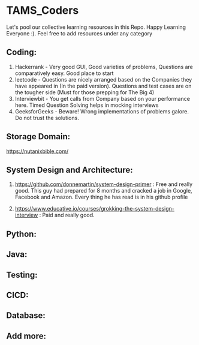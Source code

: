# TAMS_Coders
Let's pool our collective learning resources in this Repo. Happy Learning Everyone :). Feel free to add resources under any category

## Coding:
1. Hackerrank - Very good GUI, Good varieties of problems, Questions are comparatively easy. Good place to start
2. leetcode -  Questions are nicely arranged based on the Companies they have appeared in (In the paid version). Questions and test cases are on the tougher side (Must for those prepping for The Big 4)
3. Interviewbit - You get calls from Company based on your performance here. Timed Question Solving helps in mocking interviews 
4. GeeksforGeeks - Beware! Wrong implementations of problems galore. Do not trust the solutions.

## Storage Domain:
https://nutanixbible.com/

## System Design and Architecture:

1.  https://github.com/donnemartin/system-design-primer : Free and really good. This guy had prepared for 8 months and cracked a job in Google, Facebook and Amazon. Every thing he has read is in his github profile

2.  https://www.educative.io/courses/grokking-the-system-design-interview : Paid and really good.

## Python:

## Java:

## Testing:

## CICD:

## Database:

## Add more: 





